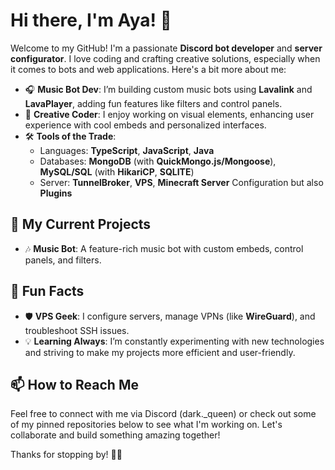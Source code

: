 # Hi there, I'm Aya! :cherry_blossom:

Welcome to my GitHub! I'm a passionate **Discord bot developer** and **server configurator**. I love coding and crafting creative solutions, especially when it comes to bots and web applications. Here's a bit more about me:

- :headphones: **Music Bot Dev**: I’m building custom music bots using **Lavalink** and **LavaPlayer**, adding fun features like filters and control panels.
- :art: **Creative Coder**: I enjoy working on visual elements, enhancing user experience with cool embeds and personalized interfaces.
- 🛠 **Tools of the Trade**:
  - Languages: **TypeScript**, **JavaScript**, **Java**
  - Databases: **MongoDB** (with **QuickMongo.js/Mongoose**), **MySQL/SQL** (with **HikariCP**, **SQLITE**)
  - Server: **TunnelBroker**, **VPS**, **Minecraft Server** Configuration but also  **Plugins** 

## :wrench: My Current Projects
- :notes: **Music Bot**: A feature-rich music bot with custom embeds, control panels, and filters.

## :star2: Fun Facts
- :shield: **VPS Geek**: I configure servers, manage VPNs (like **WireGuard**), and troubleshoot SSH issues.
- :bulb: **Learning Always**: I’m constantly experimenting with new technologies and striving to make my projects more efficient and user-friendly.

## :mailbox: How to Reach Me
Feel free to connect with me via Discord (dark._queen) or check out some of my pinned repositories below to see what I'm working on. Let's collaborate and build something amazing together!

Thanks for stopping by! :cherry_blossom::sparkling_heart:
